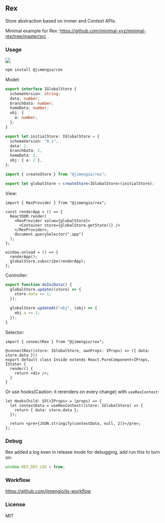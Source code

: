 ## Rex

Store abstraction based on immer and Context APIs.

Minimal example for Rex: https://github.com/minimal-xyz/minimal-rex/tree/master/src .

### Usage

![](https://img.shields.io/npm/v/@jimengio/rex.svg)

```bash
npm install @jimengio/rex
```

Model:

```ts
export interface IGlobalStore {
  schemaVersion: string;
  data: number;
  branchData: number;
  homeData: number;
  obj: {
    a: number;
  };
}

export let initialStore: IGlobalStore = {
  schemaVersion: "0.1",
  data: 2,
  branchData: 2,
  homeData: 2,
  obj: { a: 2 },
};
```

```ts
import { createStore } from "@jimengio/rex";

export let globalStore = createStore<IGlobalStore>(initialStore);
```

View:

```tsx
import { RexProvider } from "@jimengio/rex";

const renderApp = () => {
  ReactDOM.render(
    <RexProvider value={globalStore}>
      <Container store={globalStore.getState()} />
    </RexProvider>,
    document.querySelector(".app")
  );
};

window.onload = () => {
  renderApp();
  globalStore.subscribe(renderApp);
};
```

Controller:

```ts
export function doIncData() {
  globalStore.update((store) => {
    store.data += 1;
  });

  globalStore.updateAt("obj", (obj) => {
    obj.a += 1;
  });
}
```

Selector:

```tsx
import { connectRex } from "@jimengio/rex";

@connectRex((store: IGlobalStore, ownProps: IProps) => ({ data: store.data }))
export default class Inside extends React.PureComponent<IProps, IState> {
  render() {
    return <div />;
  }
}
```

Or use hooks(Caution: it rerenders on every change) with `useRexContext`:

```tsx
let HooksChild: SFC<IProps> = (props) => {
  let contextData = useRexContext((store: IGlobalStore) => {
    return { data: store.data };
  });

  return <pre>{JSON.stringify(contextData, null, 2)}</pre>;
};
```

### Debug

Rex added a log even in release mode for debugging, add run this to turn on:

```js
window.REX_DEV_LOG = true;
```

### Workflow

https://github.com/jimengio/ts-workflow

### License

MIT
